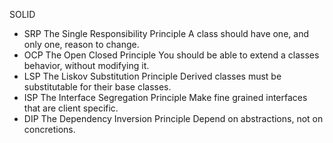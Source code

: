 SOLID
- SRP	The Single Responsibility Principle	A class should have one, and only one, reason to change.
- OCP	The Open Closed Principle	You should be able to extend a classes behavior, without modifying it.
- LSP	The Liskov Substitution Principle	Derived classes must be substitutable for their base classes.
- ISP	The Interface Segregation Principle	Make fine grained interfaces that are client specific.
- DIP	The Dependency Inversion Principle	Depend on abstractions, not on concretions.
